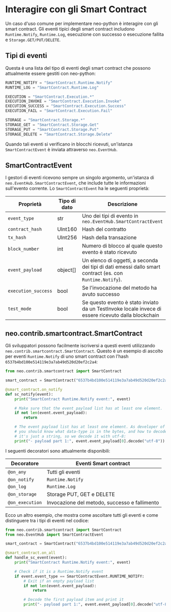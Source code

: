 # Interagire con gli Smart Contract

Un caso d'uso comune per implementare neo-python è interagire con gli smart contract. Gli eventi tipici degli smart contract includono `Runtime.Notify`, `Runtime.Log`, esecuzione con successo o esecuzione fallita e `Storage.GET/PUT/DELETE`.

## Tipi di eventi

Questa è una lista del tipo di eventi degli smart contract che possono attualmente essere gestiti con neo-python:

```python
RUNTIME_NOTIFY = "SmartContract.Runtime.Notify"
RUNTIME_LOG = "SmartContract.Runtime.Log"

EXECUTION = "SmartContract.Execution.*"
EXECUTION_INVOKE = "SmartContract.Execution.Invoke"
EXECUTION_SUCCESS = "SmartContract.Execution.Success"
EXECUTION_FAIL = "SmartContract.Execution.Fail"

STORAGE = "SmartContract.Storage.*"
STORAGE_GET = "SmartContract.Storage.Get"
STORAGE_PUT = "SmartContract.Storage.Put"
STORAGE_DELETE = "SmartContract.Storage.Delete"

```

Quando tali eventi si verificano in blocchi ricevuti, un'istanza `SmartContractEvent` è inviata attraverso `neo.EventHub`.

## SmartContractEvent

I gestori di eventi ricevono sempre un singolo argomento, un'istanza di `neo.EventHub.SmartContractEvent`, che include tutte le informazioni sull'evento corrente. Lo `SmartContractEvent` ha le seguenti proprietà:

| Proprietà            | Tipo di dato | Descrizione                              |
| ------------------- | ---------- | ---------------------------------------- |
| `event_type`        | str        | Uno dei tipi di evento in `neo.EventHub.SmartContractEvent` |
| `contract_hash`     | UInt160    | Hash del contratto                    |
| `tx_hash`           | UInt256    | Hash della transazione                  |
| `block_number`      | int        | Numero di blocco al quale questo evento è stato ricevuto  |
| `event_payload`     | object[]   | Un elenco di oggetti, a seconda dei tipi di dati emessi dallo smart contract (es. con `Runtime.Notify`). |
| `execution_success` | bool       | Se l'invocazione del metodo ha avuto successo |
| `test_mode`         | bool       | Se questo evento è stato inviato da un TestInvoke locale invece di essere ricevuto dalla blockchain |

## neo.contrib.smartcontract.SmartContract

Gli sviluppatori possono facilmente iscriversi a questi eventi utilizzando `neo.contrib.smartcontract.SmartContract`. Questo è un esempio di ascolto per eventi `Runtime.Notify` di uno smart contract con l'hash `6537b4bd100e514119e3a7ab49d520d20ef2c2a4`:

```python
from neo.contrib.smartcontract import SmartContract

smart_contract = SmartContract("6537b4bd100e514119e3a7ab49d520d20ef2c2a4")

@smart_contract.on_notify
def sc_notify(event):
    print("SmartContract Runtime.Notify event:", event)

    # Make sure that the event payload list has at least one element.
    if not len(event.event_payload):
        return

    # The event payload list has at least one element. As developer of the smart contract
    # you should know what data-type is in the bytes, and how to decode it. In this example,
    # it's just a string, so we decode it with utf-8:
    print("- payload part 1:", event.event_payload[0].decode("utf-8"))

```

I seguenti decoratori sono attualmente disponibili:

| Decoratore       | Eventi Smart contract                  |
| --------------- | -------------------------------------- |
| `@on_any`       | Tutti gli eventi                           |
| `@on_notify`    | `Runtime.Notify`                       |
| `@on_log`       | `Runtime.Log`                          |
| `@on_storage`   | Storage PUT, GET e DELETE            |
| `@on_execution` | Invocazione del metodo, successo e fallimento |

Ecco un altro esempio, che mostra come ascoltare tutti gli eventi e come distinguere tra i tipi di eventi nel codice:

```python
from neo.contrib.smartcontract import SmartContract
from neo.EventHub import SmartContractEvent

smart_contract = SmartContract("6537b4bd100e514119e3a7ab49d520d20ef2c2a4")

@smart_contract.on_all
def handle_sc_event(event):
    print("SmartContract Runtime.Notify event:", event)

    # Check if it is a Runtime.Notify event
    if event.event_type == SmartContractEvent.RUNTIME_NOTIFY:
        # Exit if an empty payload list
        if not len(event.event_payload):
            return

        # Decode the first payload item and print it
        print("- payload part 1:", event.event_payload[0].decode("utf-8"))
```
